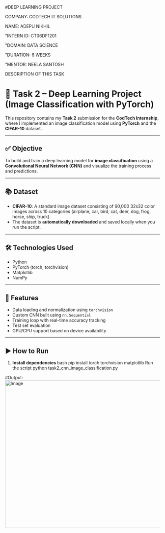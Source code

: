 #DEEP LEARNING PROJECT

COMPANY: CODTECH IT SOLUTIONS

NAME: ADEPU NIKHIL

"INTERN ID: CT06DF1201

"DOMAIN: DATA SCIENCE

"DURATION: 6 WEEKS

"MENTOR: NEELA SANTOSH

DESCRIPTION OF THIS TASK

# 🧠 Task 2 – Deep Learning Project (Image Classification with PyTorch)

This repository contains my **Task 2** submission for the **CodTech Internship**, where I implemented an image classification model using **PyTorch** and the **CIFAR-10** dataset.

---

## ✅ Objective

To build and train a deep learning model for **image classification** using a **Convolutional Neural Network (CNN)** and visualize the training process and predictions.

---

## 📚 Dataset

- **CIFAR-10**: A standard image dataset consisting of 60,000 32x32 color images across 10 categories (airplane, car, bird, cat, deer, dog, frog, horse, ship, truck).
- The dataset is **automatically downloaded** and saved locally when you run the script.

---

## 🛠️ Technologies Used

- Python
- PyTorch (torch, torchvision)
- Matplotlib
- NumPy

---

## 🚀 Features

- Data loading and normalization using `torchvision`
- Custom CNN built using `nn.Sequential`
- Training loop with real-time accuracy tracking
- Test set evaluation
- GPU/CPU support based on device availability

---

## ▶️ How to Run

1. **Install dependencies**
bash
pip install torch torchvision matplotlib
Run the script
python task2_cnn_image_classification.py


#Output:
<img width="640" height="480" alt="Image" src="https://github.com/user-attachments/assets/190cb130-c886-4dae-8ca0-9af090405a97" />
